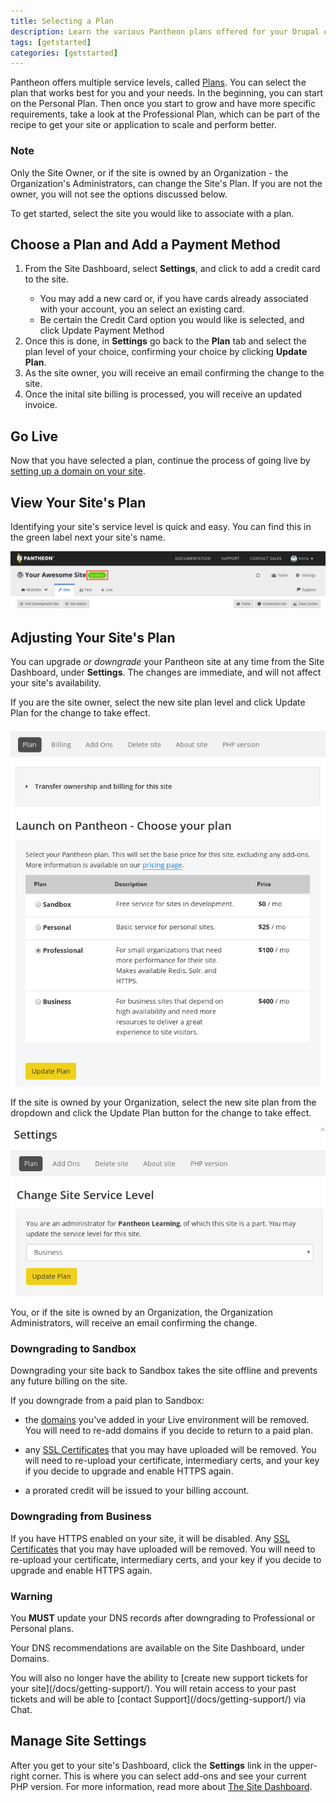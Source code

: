 ```yaml
---
title: Selecting a Plan
description: Learn the various Pantheon plans offered for your Drupal or WordPress sites.
tags: [getstarted]
categories: [getstarted]
---
```

Pantheon offers multiple service levels, called [Plans](https://pantheon.io/pricing). You can select the plan that works best for you and your needs. In the beginning, you can start on the Personal Plan. Then once you start to grow and have more specific requirements, take a look at the Professional Plan, which can be part of the recipe to get your site or application to scale and perform better.

<div class="alert alert-info" role="alert">
<h3 class="info">Note</h3>
<p>Only the Site Owner, or if the site is owned by an Organization - the Organization's Administrators, can change the Site's Plan. If you are not the owner, you will not see the options discussed below.</p></div>

To get started, select the site you would like to associate with a plan.

## Choose a Plan and Add a Payment Method
<ol>
<li>From the Site Dashboard, select <b>Settings</b>, and click to add a credit card to the site. <br\>
<ul><li>You may add a new card or, if you have cards already associated with your account, you an select an existing card.</li>
<li>Be certain the Credit Card option you would like is selected, and click Update Payment Method </li></ul></li>
<li>Once this is done, in <b>Settings</b> go back to the <b>Plan</b> tab and select the plan level of your choice, confirming your choice by clicking <b>Update Plan</b>.</li>
<li>As the site owner, you will receive an email confirming the change to the site.</li>
<li>Once the inital site billing is processed, you will receive an updated invoice.</li>
</ol>

<!--![Select a plan from dashboard](/source/docs/assets/images/select-a-plan-and-billing.png)-->  

## Go Live
Now that you have selected a plan, continue the process of going live by [setting up a domain on your site](/docs/going-live).

## View Your Site's Plan

Identifying your site's service level is quick and easy. You can find this in the green label next your site's name.

![confirm new plan](/source/docs/assets/images/dashboard/confirm-plan-dashboard.png)

## Adjusting Your Site's Plan

You can upgrade _or downgrade_ your Pantheon site at any time from the Site Dashboard, under **Settings**.
The changes are immediate, and will not affect your site's availability. 

If you are the site owner, select the new site plan level and click Update Plan for the change to take effect.

![update site plan](/source/docs/assets/images/owner-update-site-plan.png)

If the site is owned by your Organization, select the new site plan from the dropdown and click the Update Plan button for the change to take effect.

![update site plan for Org Site](/source/docs/assets/images/org-update-site-plan.png)

You, or if the site is owned by an Organization, the Organization Administrators, will receive an email confirming the change.

### Downgrading to Sandbox 
Downgrading your site back to Sandbox takes the site offline and prevents any future billing on the site.

If you downgrade from a paid plan to Sandbox: <ul>
<li><p>the <a href="/docs/domains">domains</a> you've added in your Live environment will be removed. You will need to re-add domains if you decide to return to a paid plan.</p></li>
<li><p>any <a href="/docs/enable-https">SSL Certificates</a> that you may have uploaded will be removed. You will need to re-upload your certificate, intermediary certs, and your key if you decide to upgrade and enable HTTPS again.</p></li>
<li><p>a prorated credit will be issued to your billing account.</p></li>
</ul>

### Downgrading from Business
If you have HTTPS enabled on your site, it will be disabled. 
Any <a href="/docs/enable-https">SSL Certificates</a> that you may have uploaded will be removed. You will need to re-upload your certificate, intermediary certs, and your key if you decide to upgrade and enable HTTPS again.
<div class="alert alert-danger" role="alert">
<h3 class="info">Warning</h3>
<p>You <b>MUST</b> update your DNS records after downgrading to Professional or Personal plans.</p>
<p>Your DNS recommendations are available on the Site Dashboard, under Domains.</p></div>
You will also no longer have the ability to [create new support tickets for your site](/docs/getting-support/). 
You will retain access to your past tickets and will be able to [contact Support](/docs/getting-support/) via Chat.


## Manage Site Settings

After you get to your site's Dashboard, click the **Settings** link in the upper-right corner. This is where you can select add-ons and see your current PHP version. For more information, read more about [The Site Dashboard](/docs/sites/#settings).
